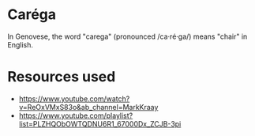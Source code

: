 # Caréga
In Genovese, the word "carega" (pronounced /ca·ré·ga/) means "chair" in English.


# Resources used
- https://www.youtube.com/watch?v=ReOxVMxS83o&ab_channel=MarkKraay
- https://www.youtube.com/playlist?list=PLZHQObOWTQDNU6R1_67000Dx_ZCJB-3pi